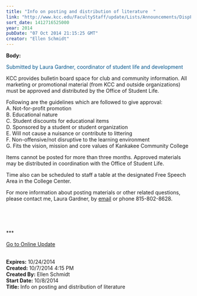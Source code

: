 ```yaml
---
title: "Info on posting and distribution of literature  "
link: "http://www.kcc.edu/FacultyStaff/update/Lists/Announcements/DispForm.aspx?ID=1662"
sort_date: 1412716525000
year: 2014
pubDate: "07 Oct 2014 21:15:25 GMT"
creator: "Ellen Schmidt"
---
```


<div><b>Body:</b> <div class="ExternalClass81C1F8435AC1411FBE8A369D3CB39846"><p><span style="color:#00558d">​Submitted by Laura Gardner, coordinator of student life and development</span></p>
<p><span style="color:#00558d"></span>KCC provides bulletin board space for club and community information. All marketing or promotional material (from KCC and outside organizations) must be approved and distributed by the Office of Student Life.</p>
<p>Following are the guidelines which are followed to give approval:<br />A. Not-for-profit promotion <br />B. Educational nature <br />C. Student discounts for educational items<br />D. Sponsored by a student or student organization<br />E. Will not cause a nuisance or contribute to littering<br />F. Non-offensive/not disruptive to the learning environment<br />G. Fits the vision, mission and core values of Kankakee Community College</p>
<p>Items cannot be posted for more than three months. Approved materials may be distributed in coordination with the Office of Student Life. </p>
<p>Time also can be scheduled to staff a table at the designated Free Speech Area in the College Center. </p>
<p>For more information about posting materials or other related questions, please contact me, Laura Gardner, by <a href="mailto:lgardner@kcc.edu">email</a> or phone 815-802-8628.</p>
<p> </p>
<p> </p>
<p>***</p>
<p><a href="/update">Go to Online Update </a><br /><br /></p></div></div>
<div><b>Expires:</b> 10/24/2014</div>
<div><b>Created:</b> 10/7/2014 4:15 PM</div>
<div><b>Created By:</b> Ellen Schmidt</div>
<div><b>Start Date:</b> 10/8/2014</div>
<div><b>Title:</b> Info on posting and distribution of literature  </div>
